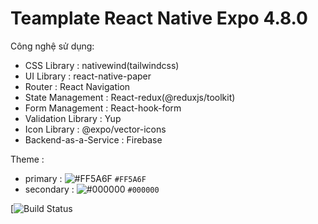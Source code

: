 # Teamplate React Native Expo 4.8.0
Công nghệ sử dụng:
- CSS Library : nativewind(tailwindcss)
- UI Library : react-native-paper
- Router : React Navigation
- State Management : React-redux(@reduxjs/toolkit)
- Form Management : React-hook-form
- Validation Library : Yup
- Icon Library : @expo/vector-icons
- Backend-as-a-Service : Firebase 

Theme  : 
- primary : ![#FF5A6F](https://placehold.co/15x15/FF5A6F/FF5A6F.png) `#FF5A6F`
- secondary : ![#000000](https://placehold.co/15x15/000000/000000.png) `#000000`

[![Build Status](https://res.cloudinary.com/xoanen1202/image/upload/v1683989598/345528925_1004874133781853_6432764633629083616_n_wd0co3.jpg)
